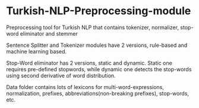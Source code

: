# Turkish-NLP-Preprocessing-module
Preprocessing tool for Turkish NLP that contains tokenizer, normalizer, stop-word eliminator and stemmer

Sentence Splitter and Tokenizer modules have 2 versions, rule-based and machine learning based.

Stop-Word eliminator has 2 versions, static and dynamic. Static one requires pre-defined stopwords, while dynamic one detects the stop-words using second derivative of word distribution.

Data folder contains lots of lexicons for multi-word-expressions, normalization, prefixes, abbreviations(non-breaking prefixes), stop-words, etc.
